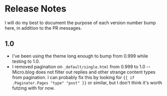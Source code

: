 # Release Notes

I will do my best to document the purpose of each version number bump here, in addition to the PR messages.

## 1.0

* I've been using the theme long enough to bump from 0.999 while testing to 1.0.
* I removed pagination on `_default/single.html` from 0.999 to 1.0 -- Micro.blog does not filter out replies and other strange content types from pagination. I can probably fix this by looking for `{{ if .Paginator.Pages "type" "post" }}` or similar, but I don't think it's worth futzing with for now.
